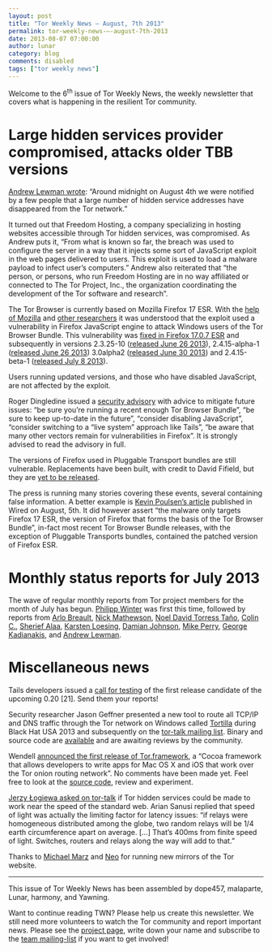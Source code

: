 ```yaml
---
layout: post
title: "Tor Weekly News — August, 7th 2013"
permalink: tor-weekly-news-—-august-7th-2013
date: 2013-08-07 07:00:00
author: lunar
category: blog
comments: disabled
tags: ["tor weekly news"]
---
```


Welcome to the 6<sup>th</sup> issue of Tor Weekly News, the weekly newsletter that covers what is happening in the resilient Tor community.

Large hidden services provider compromised, attacks older TBB versions
======================================================================

[Andrew Lewman wrote](https://blog.torproject.org/blog/hidden-services-current-events-and-freedom-hosting): “Around midnight on August 4th we were notified by a few people that a large number of hidden service addresses have disappeared from the Tor network.”

It turned out that Freedom Hosting, a company specializing in hosting websites accessible through Tor hidden services, was compromised. As Andrew puts it, “From what is known so far, the breach was used to configure the server in a way that it injects some sort of JavaScript exploit in the web pages delivered to users. This exploit is used to load a malware payload to infect user’s computers.” Andrew also reiterated that “the person, or persons, who run Freedom Hosting are in no way affiliated or connected to The Tor Project, Inc., the organization coordinating the development of the Tor software and research”.

The Tor Browser is currently based on Mozilla Firefox 17 ESR. With the [help of Mozilla](https://blog.mozilla.org/security/2013/08/04/investigating-security-vulnerability-report/) and [other researchers](http://tsyrklevich.net/tbb_payload.txt) it was understood that the exploit used a vulnerability in Firefox JavaScript engine to attack Windows users of the Tor Browser Bundle. This vulnerability was [fixed in Firefox 17.0.7 ESR](https://www.mozilla.org/security/announce/2013/mfsa2013-53.html) and subsequently in versions 2.3.25-10 ([released June 26 2013](https://blog.torproject.org/blog/new-tor-browser-bundles-and-tor-02414-alpha-packages)), 2.4.15-alpha-1 ([released June 26 2013](https://blog.torproject.org/blog/new-tor-browser-bundles-and-tor-02414-alpha-packages)) 3.0alpha2 ([released June 30 2013](https://blog.torproject.org/blog/tor-browser-bundle-30alpha2-released)) and 2.4.15-beta-1 ([released July 8 2013](https://blog.torproject.org/blog/tor-02415-rc-packages-available)).

Users running updated versions, and those who have disabled JavaScript, are not affected by the exploit.

Roger Dingledine issued a [security advisory](https://lists.torproject.org/pipermail/tor-announce/2013-August/000089.html) with advice to mitigate future issues: “be sure you’re running a recent enough Tor Browser Bundle”, “be sure to keep up-to-date in the future”, “consider disabling JavaScript”, “consider switching to a “live system” approach like Tails”, “be aware that many other vectors remain for vulnerabilities in Firefox”. It is strongly advised to read the advisory in full.

The versions of Firefox used in Pluggable Transport bundles are still vulnerable. Replacements have been built, with credit to David Fifield, but they are [yet to be released](https://trac.torproject.org/projects/tor/ticket/9391).

The press is running many stories covering these events, several containing false information. A better example is [Kevin Poulsen’s article](http://www.wired.com/threatlevel/2013/08/freedom-hosting/) published in Wired on August, 5th. It did however assert “the malware only targets Firefox 17 ESR, the version of Firefox that forms the basis of the Tor Browser Bundle”, in-fact most recent Tor Browser Bundle releases, with the exception of Pluggable Transports bundles, contained the patched version of Firefox ESR.

Monthly status reports for July 2013
====================================

The wave of regular monthly reports from Tor project members for the month of July has begun. [Philipp Winter](https://lists.torproject.org/pipermail/tor-reports/2013-August/000294.html) was first this time, followed by reports from [Arlo Breault](https://lists.torproject.org/pipermail/tor-reports/2013-August/000295.html), [Nick Mathewson](https://lists.torproject.org/pipermail/tor-reports/2013-August/000296.html), [Noel David Torress Taño](https://lists.torproject.org/pipermail/tor-reports/2013-August/000299.html), [Colin C.](https://lists.torproject.org/pipermail/tor-reports/2013-August/000297.html), [Sherief Alaa](https://lists.torproject.org/pipermail/tor-reports/2013-August/000298.html), [Karsten Loesing](https://lists.torproject.org/pipermail/tor-reports/2013-August/000300.html), [Damian Johnson](https://lists.torproject.org/pipermail/tor-reports/2013-August/000301.html), [Mike Perry](https://lists.torproject.org/pipermail/tor-reports/2013-August/000302.html), [George Kadianakis](https://lists.torproject.org/pipermail/tor-reports/2013-August/000303.html), and [Andrew Lewman](https://lists.torproject.org/pipermail/tor-reports/2013-August/000304.html).

Miscellaneous news
==================

Tails developers issued a [call for testing](https://tails.boum.org/news/test_0.20-rc1/) of the first release candidate of the upcoming 0.20 [21]. Send them your reports!

Security researcher Jason Geffner presented a new tool to route all TCP/IP and DNS traffic through the Tor network on Windows called [Tortilla](https://www.blackhat.com/us-13/briefings.html#Geffner2) during Black Hat USA 2013 and subsequently on the [tor-talk mailing list](https://lists.torproject.org/pipermail/tor-talk/2013-August/029254.html). Binary and source code are [available](http://www.crowdstrike.com/community-tools/) and are awaiting reviews by the community.

Wendell [announced the first release of Tor.framework](https://lists.torproject.org/pipermail/tor-talk/2013-July/029150.html), a “Cocoa framework that allows developers to write apps for Mac OS X and iOS that work over the Tor onion routing network”. No comments have been made yet. Feel free to look at the [source code](https://github.com/grabhive/Tor.framework), review and experiment.

[Jerzy Łogiewa asked on tor-talk](https://lists.torproject.org/pipermail/tor-talk/2013-August/029203.html) if Tor hidden services could be made to work near the speed of the standard web. Arian Sanusi replied that speed of light was actually the limiting factor for latency issues: “if relays were homogeneous distributed among the globe, two random relays will be 1/4 earth circumference apart on average. […] That’s 400ms from finite speed of light. Switches, routers and relays along the way will add to that.”

Thanks to [Michael Marz](https://lists.torproject.org/pipermail/tor-commits/2013-August/060173.html) and [Neo](https://lists.torproject.org/pipermail/tor-commits/2013-August/060250.html) for running new mirrors of the Tor website.

* * * * *

This issue of Tor Weekly News has been assembled by dope457, malaparte, Lunar, harmony, and Yawning.

Want to continue reading TWN? Please help us create this newsletter. We still need more volunteers to watch the Tor community and report important news. Please see the [project page](https://trac.torproject.org/projects/tor/wiki/TorWeeklyNews), write down your name and subscribe to the [team mailing-list](https://lists.torproject.org/cgi-bin/mailman/listinfo/news-team) if you want to get involved!

